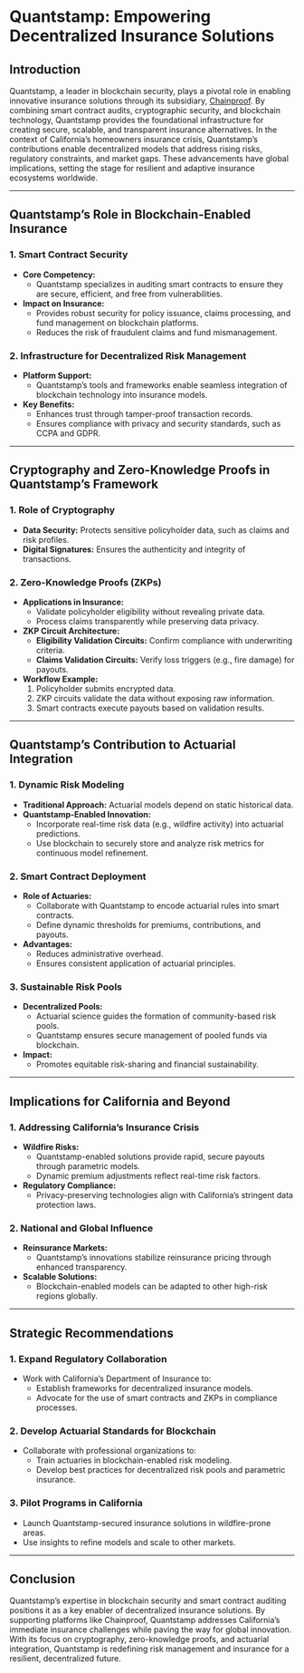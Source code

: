 # Quantstamp: Empowering Decentralized Insurance Solutions

## Introduction
Quantstamp, a leader in blockchain security, plays a pivotal role in enabling innovative insurance solutions through its subsidiary, [Chainproof](./CHAINPROOF.md). By combining smart contract audits, cryptographic security, and blockchain technology, Quantstamp provides the foundational infrastructure for creating secure, scalable, and transparent insurance alternatives. In the context of California’s homeowners insurance crisis, Quantstamp’s contributions enable decentralized models that address rising risks, regulatory constraints, and market gaps. These advancements have global implications, setting the stage for resilient and adaptive insurance ecosystems worldwide.

---

## Quantstamp’s Role in Blockchain-Enabled Insurance

### 1. **Smart Contract Security**
- **Core Competency:**
  - Quantstamp specializes in auditing smart contracts to ensure they are secure, efficient, and free from vulnerabilities.
- **Impact on Insurance:**
  - Provides robust security for policy issuance, claims processing, and fund management on blockchain platforms.
  - Reduces the risk of fraudulent claims and fund mismanagement.

### 2. **Infrastructure for Decentralized Risk Management**
- **Platform Support:**
  - Quantstamp’s tools and frameworks enable seamless integration of blockchain technology into insurance models.
- **Key Benefits:**
  - Enhances trust through tamper-proof transaction records.
  - Ensures compliance with privacy and security standards, such as CCPA and GDPR.

---

## Cryptography and Zero-Knowledge Proofs in Quantstamp’s Framework

### 1. **Role of Cryptography**
- **Data Security:** Protects sensitive policyholder data, such as claims and risk profiles.
- **Digital Signatures:** Ensures the authenticity and integrity of transactions.

### 2. **Zero-Knowledge Proofs (ZKPs)**
- **Applications in Insurance:**
  - Validate policyholder eligibility without revealing private data.
  - Process claims transparently while preserving data privacy.
- **ZKP Circuit Architecture:**
  - **Eligibility Validation Circuits:** Confirm compliance with underwriting criteria.
  - **Claims Validation Circuits:** Verify loss triggers (e.g., fire damage) for payouts.
- **Workflow Example:**
  1. Policyholder submits encrypted data.
  2. ZKP circuits validate the data without exposing raw information.
  3. Smart contracts execute payouts based on validation results.

---

## Quantstamp’s Contribution to Actuarial Integration

### 1. **Dynamic Risk Modeling**
- **Traditional Approach:** Actuarial models depend on static historical data.
- **Quantstamp-Enabled Innovation:**
  - Incorporate real-time risk data (e.g., wildfire activity) into actuarial predictions.
  - Use blockchain to securely store and analyze risk metrics for continuous model refinement.

### 2. **Smart Contract Deployment**
- **Role of Actuaries:**
  - Collaborate with Quantstamp to encode actuarial rules into smart contracts.
  - Define dynamic thresholds for premiums, contributions, and payouts.
- **Advantages:**
  - Reduces administrative overhead.
  - Ensures consistent application of actuarial principles.

### 3. **Sustainable Risk Pools**
- **Decentralized Pools:**
  - Actuarial science guides the formation of community-based risk pools.
  - Quantstamp ensures secure management of pooled funds via blockchain.
- **Impact:**
  - Promotes equitable risk-sharing and financial sustainability.

---

## Implications for California and Beyond

### 1. **Addressing California’s Insurance Crisis**
- **Wildfire Risks:**
  - Quantstamp-enabled solutions provide rapid, secure payouts through parametric models.
  - Dynamic premium adjustments reflect real-time risk factors.
- **Regulatory Compliance:**
  - Privacy-preserving technologies align with California’s stringent data protection laws.

### 2. **National and Global Influence**
- **Reinsurance Markets:**
  - Quantstamp’s innovations stabilize reinsurance pricing through enhanced transparency.
- **Scalable Solutions:**
  - Blockchain-enabled models can be adapted to other high-risk regions globally.

---

## Strategic Recommendations

### 1. **Expand Regulatory Collaboration**
- Work with California’s Department of Insurance to:
  - Establish frameworks for decentralized insurance models.
  - Advocate for the use of smart contracts and ZKPs in compliance processes.

### 2. **Develop Actuarial Standards for Blockchain**
- Collaborate with professional organizations to:
  - Train actuaries in blockchain-enabled risk modeling.
  - Develop best practices for decentralized risk pools and parametric insurance.

### 3. **Pilot Programs in California**
- Launch Quantstamp-secured insurance solutions in wildfire-prone areas.
- Use insights to refine models and scale to other markets.

---

## Conclusion
Quantstamp’s expertise in blockchain security and smart contract auditing positions it as a key enabler of decentralized insurance solutions. By supporting platforms like Chainproof, Quantstamp addresses California’s immediate insurance challenges while paving the way for global innovation. With its focus on cryptography, zero-knowledge proofs, and actuarial integration, Quantstamp is redefining risk management and insurance for a resilient, decentralized future.

